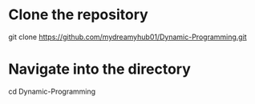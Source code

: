 # Clone the repository
git clone https://github.com/mydreamyhub01/Dynamic-Programming.git

# Navigate into the directory
cd Dynamic-Programming
